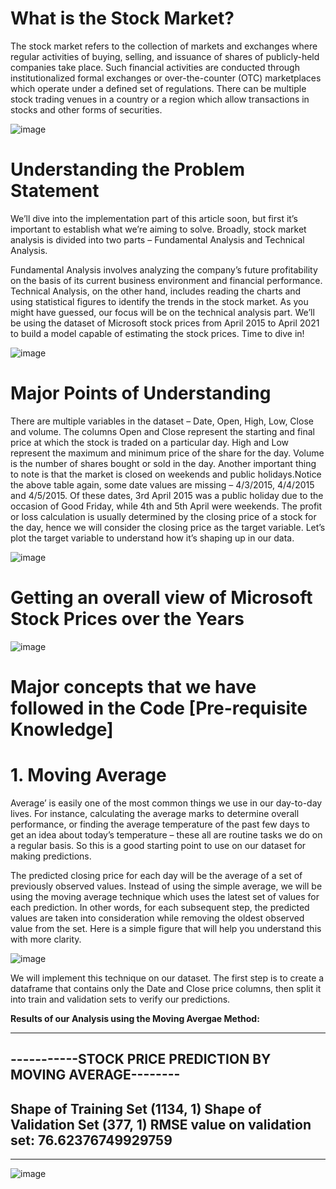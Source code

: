 # What is the Stock Market?
The stock market refers to the collection of markets and exchanges where regular activities of buying, selling, and issuance of shares of publicly-held companies take place.
Such financial activities are conducted through institutionalized formal exchanges or over-the-counter (OTC) marketplaces which operate under a defined set of regulations. 
There can be multiple stock trading venues in a country or a region which allow transactions in stocks and other forms of securities.

![image](https://user-images.githubusercontent.com/68769656/157383467-289d526d-9bfb-4868-a8da-18b594001217.png)


# Understanding the Problem Statement
We’ll dive into the implementation part of this article soon, but first it’s important to establish what we’re aiming to solve. Broadly, stock market analysis is divided into two parts – Fundamental Analysis and Technical Analysis.

Fundamental Analysis involves analyzing the company’s future profitability on the basis of its current business environment and financial performance.
Technical Analysis, on the other hand, includes reading the charts and using statistical figures to identify the trends in the stock market.
As you might have guessed, our focus will be on the technical analysis part. We’ll be using the dataset of Microsoft stock prices from April 2015 to April 2021 to build a model capable of estimating the stock prices. Time to dive in!

![image](https://user-images.githubusercontent.com/68769656/157383488-123a69b1-dfb2-47a2-af48-2dfe81aa8f31.png)

# Major Points of Understanding

There are multiple variables in the dataset – Date, Open, High, Low, Close and volume. The columns Open and Close represent the starting and final price at which the stock is traded on a particular day.
High and Low represent the maximum and minimum price of the share for the day.
Volume is the number of shares bought or sold in the day. Another important thing to note is that the market is closed on weekends and public holidays.Notice the above table again, some date values are missing – 4/3/2015, 4/4/2015 and 4/5/2015. Of these dates, 3rd April 2015 was a public holiday due to the occasion of Good Friday, while 4th and 5th April were weekends.
The profit or loss calculation is usually determined by the closing price of a stock for the day, hence we will consider the closing price as the target variable. Let’s plot the target variable to understand how it’s shaping up in our data.

![image](https://user-images.githubusercontent.com/68769656/157383730-7d7081d8-be8d-4927-9814-0b7c72db509a.png)

# Getting an overall view of Microsoft Stock Prices over the Years

![image](https://user-images.githubusercontent.com/68769656/157383805-fa3b1711-af20-4224-8b4e-8fee482c6a68.png)


# Major concepts that we have followed in the Code [Pre-requisite Knowledge]

# 1. Moving Average

Average’ is easily one of the most common things we use in our day-to-day lives. For instance, calculating the average marks to determine overall performance, or finding the average temperature of the past few days to get an idea about today’s temperature – these all are routine tasks we do on a regular basis. So this is a good starting point to use on our dataset for making predictions.

The predicted closing price for each day will be the average of a set of previously observed values. Instead of using the simple average, we will be using the moving average technique which uses the latest set of values for each prediction. In other words, for each subsequent step, the predicted values are taken into consideration while removing the oldest observed value from the set. Here is a simple figure that will help you understand this with more clarity.

![image](https://user-images.githubusercontent.com/68769656/157384014-1c73f54c-dc3e-48b9-9282-7ce6dc0f49bc.png)

We will implement this technique on our dataset. The first step is to create a dataframe that contains only the Date and Close price columns, then split it into train and validation sets to verify our predictions.

**Results of our Analysis using the Moving Avergae Method:**

-----------------------------------------------------------
-----------STOCK PRICE PREDICTION BY MOVING AVERAGE--------
-----------------------------------------------------------
Shape of Training Set (1134, 1)
Shape of Validation Set (377, 1)
RMSE value on validation set: 76.62376749929759
-----------------------------------------------------------
-----------------------------------------------------------

![image](https://user-images.githubusercontent.com/68769656/157384133-cbd3b158-6b24-452a-a693-b48c863d3f66.png)

